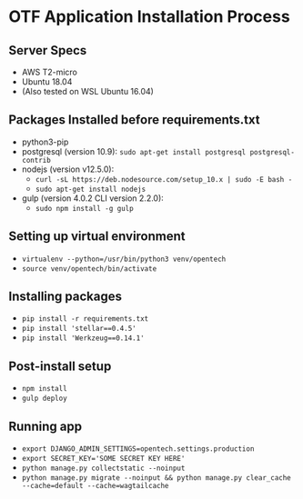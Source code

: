 # OTF Application Installation Process

## Server Specs

- AWS T2-micro
- Ubuntu 18.04
- (Also tested on WSL Ubuntu 16.04)

## Packages Installed before requirements.txt

- python3-pip
- postgresql (version 10.9): `sudo apt-get install postgresql postgresql-contrib`
- nodejs (version v12.5.0): 
  - `curl -sL https://deb.nodesource.com/setup_10.x | sudo -E bash -`
  - `sudo apt-get install nodejs`
- gulp (version 4.0.2 CLI version 2.2.0):
  - `sudo npm install -g gulp`

## Setting up virtual environment

- `virtualenv --python=/usr/bin/python3 venv/opentech`
- `source venv/opentech/bin/activate`

## Installing packages 

- `pip install -r requirements.txt`
- `pip install 'stellar==0.4.5'`
- `pip install 'Werkzeug==0.14.1'`

## Post-install setup

- `npm install`
- `gulp deploy`

## Running app

- `export DJANGO_ADMIN_SETTINGS=opentech.settings.production`
- `export SECRET_KEY='SOME SECRET KEY HERE'`
- `python manage.py collectstatic --noinput`
- `python manage.py migrate --noinput && python manage.py clear_cache --cache=default --cache=wagtailcache`
  
   
   
